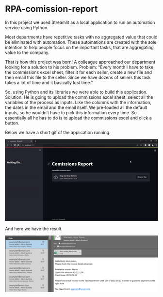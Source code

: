 # RPA-comission-report

In this project we used Streamlit as a local application to run an automation service using Python.

Most departments have repetitive tasks with no aggregated value that could be eliminated with automation. These automations are created with the sole intention to help people focus on the important tasks, that are aggregating value to the company.

That is how this project was born! A colleague approached our department looking for a solution to his problem. 
Problem: “Every month I have to take the commissions excel sheet, filter it for each seller, create a new file and then email this file to the seller. Since we have dozens of sellers this task takes a lot of time and it basically lost time.”

So, using Python and its libraries we were able to build this application.
Solution: He is going to upload the commissions excel sheet, select all the variables of the process as inputs. Like the columns with the information, the dates in the email and the email itself. We pre-loaded all the default inputs, so he wouldn’t have to pick this information every time. So essentially all he has to do is to upload the commissions excel and click a button.

Below we have a short gif of the application running.

![Comission Report](comission_report.gif)

And here we have the result.

![Emails sent](emailbot.PNG)
